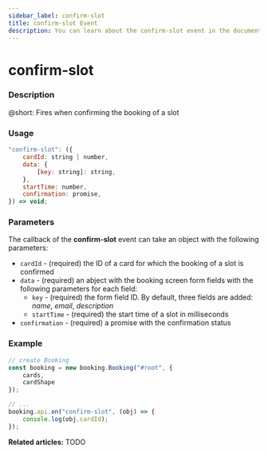 ```yaml
---
sidebar_label: confirm-slot
title: confirm-slot Event
description: You can learn about the confirm-slot event in the documentation of the DHTMLX JavaScript Booking library. Browse developer guides and API reference, try out code examples and live demos, and download a free 30-day evaluation version of DHTMLX Booking.
---
```


# confirm-slot

### Description

@short: Fires when confirming the booking of a slot

### Usage

~~~jsx {}
"confirm-slot": ({
    cardId: string | number,
    data: {
        [key: string]: string,
    },
    startTime: number,
    confirmation: promise,
}) => void;
~~~

### Parameters

The callback of the **confirm-slot** event can take an object with the following parameters:

- `cardId` - (required) the ID of a card for which the booking of a slot is confirmed
- `data` - (required) an abject with the booking screen form fields with the following parameters for each field:
   - `key` - (required) the form field ID. By default, three fields are added: *name*, *email*, *description*
   - `startTime` - (required) the start time of a slot in milliseconds
- `confirmation` - (required) a promise with the confirmation status

### Example

~~~jsx {7-10}
// create Booking
const booking = new booking.Booking("#root", {
	cards,
	cardShape
});

// ...
booking.api.on("confirm-slot", (obj) => {
	console.log(obj.cardId);
});
~~~

**Related articles:** TODO
